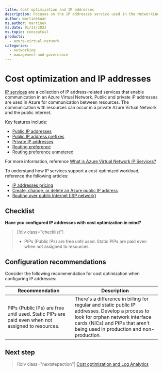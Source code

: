 ```yaml
---
title: Cost optimization and IP addresses
description: Focuses on the IP addresses service used in the Networking solution to provide best-practice and configuration recommendations related to Cost optimization.
author: martinekuan
ms.author: martinek
ms.date: 01/31/2022
ms.topic: conceptual
products:
  - azure-virtual-network
categories:
  - networking
  - management-and-governance
---
```


# Cost optimization and IP addresses

[IP services](/azure/virtual-network/ip-services/) are a collection of IP address-related services that enable communication in an Azure Virtual Network. Public and private IP addresses are used in Azure for communication between resources. The communication with resources can occur in a private Azure Virtual Network and the public internet.

Key features include:

- [Public IP addresses](/azure/virtual-network/ip-services/ip-services-overview#public-ip-addresses)
- [Public IP address prefixes](/azure/virtual-network/ip-services/ip-services-overview#public-ip-address-prefixes)
- [Private IP addresses](/azure/virtual-network/ip-services/ip-services-overview#private-ip-addresses)
- [Routing preference](/azure/virtual-network/ip-services/ip-services-overview#routing-preference)
- [Routing preference unmetered](/azure/virtual-network/ip-services/ip-services-overview#routing-preference-unmetered)

For more information, reference [What is Azure Virtual Network IP Services?](/azure/virtual-network/ip-services/ip-services-overview)

To understand how IP services support a cost-optimized workload, reference the following articles:

- [IP addresses pricing](https://azure.microsoft.com/pricing/details/ip-addresses/)
- [Create, change, or delete an Azure public IP address](/azure/virtual-network/ip-services/virtual-network-public-ip-address)
- [Routing over public Internet (ISP network)](/azure/virtual-network/ip-services/routing-preference-overview#routing-over-public-internet-isp-network)

## Checklist

**Have you configured IP addresses with cost optimization in mind?**

> [!div class="checklist"]
> - PIPs (Public IPs) are free until used. Static PIPs are paid even when not assigned to resources.

## Configuration recommendations

Consider the following recommendation for cost optimization when configuring IP addresses:

|Recommendation|Description|
|--------------|-----------|
|PIPs (Public IPs) are free until used. Static PIPs are paid even when not assigned to resources.|There's a difference in billing for regular and static public IP addresses. Develop a process to look for orphan network interface cards (NICs) and PIPs that aren't being used in production and non-production.|

## Next step

> [!div class="nextstepaction"]
> [Cost optimization and Log Analytics](../../monitoring/log-analytics/cost-optimization.md)
